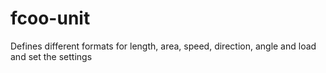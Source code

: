 # fcoo-unit
Defines different formats for length, area, speed, direction, angle and load and set the settings
